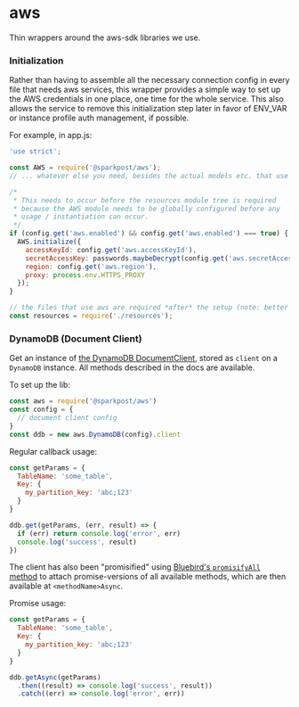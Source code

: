 # aws
Thin wrappers around the aws-sdk libraries we use.

### Initialization

Rather than having to assemble all the necessary connection config in every file that needs aws services, this wrapper provides a simple way to set up the AWS credentials in one place, one time for the whole service. This also allows the service to remove this initialization step later in favor of ENV_VAR or instance profile auth management, if possible.

For example, in app.js:

```javascript
'use strict';

const AWS = require('@sparkpost/aws');
// ... whatever else you need, besides the actual models etc. that use aws

/*
 * This needs to occur before the resources module tree is required
 * because the AWS module needs to be globally configured before any
 * usage / instantiation can occur.
 */
if (config.get('aws.enabled') && config.get('aws.enabled') === true) {
  AWS.initialize({
    accessKeyId: config.get('aws.accessKeyId'),
    secretAccessKey: passwords.maybeDecrypt(config.get('aws.secretAccessKey')),
    region: config.get('aws.region'),
    proxy: process.env.HTTPS_PROXY
  });
}

// the files that use aws are required *after* the setup (note: better auth strategies might avoid this order-dependencies in the future)
const resources = require('./resources');
```

### DynamoDB (Document Client)

Get an instance of [the DynamoDB DocumentClient](http://docs.aws.amazon.com/AWSJavaScriptSDK/latest/AWS/DynamoDB/DocumentClient.html), stored as `client` on a `DynamoDB` instance. All methods described in the docs are available.

To set up the lib:

```javascript
const aws = require('@sparkpost/aws')
const config = {
  // document client config
}
const ddb = new aws.DynamoDB(config).client
```

Regular callback usage:

```javascript
const getParams = {
  TableName: 'some_table',
  Key: {
    my_partition_key: 'abc;123'
  }
}

ddb.get(getParams, (err, result) => {
  if (err) return console.log('error', err)
  console.log('success', result)
})
```

The client has also been "promisified" using [Bluebird's `promisifyAll` method](http://bluebirdjs.com/docs/api/promise.promisifyall.html) to attach promise-versions of all available methods, which are then available at `<methodName>Async`.

Promise usage:

```javascript
const getParams = {
  TableName: 'some_table',
  Key: {
    my_partition_key: 'abc;123'
  }
}

ddb.getAsync(getParams)
  .then((result) => console.log('success', result))
  .catch((err) => console.log('error', err))
```
